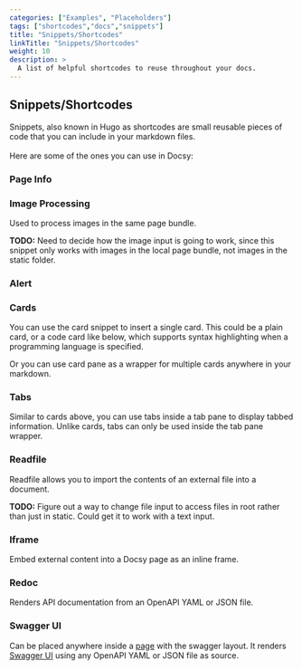 ```yaml
---
categories: ["Examples", "Placeholders"]
tags: ["shortcodes","docs","snippets"] 
title: "Snippets/Shortcodes"
linkTitle: "Snippets/Shortcodes"
weight: 10
description: >
  A list of helpful shortcodes to reuse throughout your docs.
---
```

## Snippets/Shortcodes

Snippets, also known in Hugo as shortcodes are small reusable pieces of code that you can include in your markdown files.<br><br>Here are some of the ones you can use in Docsy:

### Page Info


### Image Processing

Used to process images in the same page bundle.

**TODO:** Need to decide how the image input is going to work, since this snippet only works with images in the local page bundle, not images in the static folder.

### Alert

### Cards

You can use the card snippet to insert a single card. This could be a plain card, or a code card like below, which supports syntax highlighting when a programming language is specified.

Or you can use card pane as a wrapper for multiple cards anywhere in your markdown.

### Tabs

Similar to cards above, you can use tabs inside a tab pane to display tabbed information. Unlike cards, tabs can only be used inside the tab pane wrapper.

### Readfile

Readfile allows you to import the contents of an external file into a document.

**TODO:** Figure out a way to change file input to access files in root rather than just in static. Could get it to work with a text input.

### Iframe

Embed external content into a Docsy page as an inline frame.

### Redoc

Renders API documentation from an OpenAPI YAML or JSON file.

### Swagger UI

Can be placed anywhere inside a [page](/docs/snippets/swaggerui-example/) with the swagger layout. It renders [Swagger UI](https://swagger.io/tools/swagger-ui/) using any OpenAPI YAML or JSON file as source.